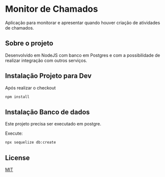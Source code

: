 # Monitor de Chamados

Aplicação para monitorar e apresentar quando houver criação de atividades de chamados.

## Sobre o projeto

Desenvolvido em NodeJS com banco em Postgres e com a possibilidade de realizar integração com outros serviços.

## Instalação Projeto para Dev

Após realizar o checkout

```bash
npm install
```

## Instalação Banco de dados

Este projeto precisa ser executado em postgre.

Execute:

```bash
npx sequelize db:create
```

## License
[MIT](https://choosealicense.com/licenses/mit/)
